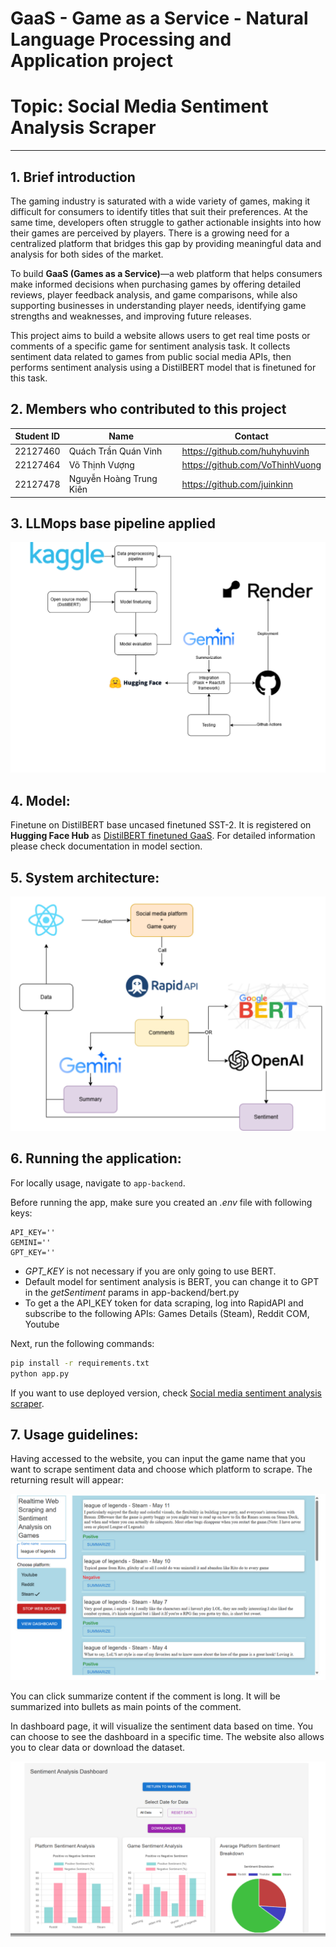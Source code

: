 # GaaS - Game as a Service - Natural Language Processing and Application project

# Topic: Social Media Sentiment Analysis Scraper 
---

## 1. Brief introduction
The gaming industry is saturated with a wide variety of games, making it difficult for consumers to identify titles that suit their preferences. At the same time, developers often struggle to gather actionable insights into how their games are perceived by players. There is a growing need for a centralized platform that bridges this gap by providing meaningful data and analysis for both sides of the market.

To build **GaaS (Games as a Service)**—a web platform that helps consumers make informed decisions when purchasing games by offering detailed reviews, player feedback analysis, and game comparisons, while also supporting businesses in understanding player needs, identifying game strengths and weaknesses, and improving future releases.

This project aims to build a website allows users to get real time posts or comments of a specific game for sentiment analysis task. It collects sentiment data related to games from public social media APIs, then performs sentiment analysis using a DistilBERT model that is finetuned for this task.

## 2. Members who contributed to this project

| Student ID | Name | Contact |
|------------|------|---------|
|22127460| Quách Trần Quán Vinh | https://github.com/huhyhuvinh |
|22127464| Võ Thịnh Vượng | https://github.com/VoThinhVuong |
|22127478| Nguyễn Hoàng Trung Kiên | https://github.com/juinkinn |

## 3. LLMops base pipeline applied

![llmops](img/llmops.png)

## 4. Model:
Finetune on DistilBERT base uncased finetuned SST-2. It is registered on **Hugging Face Hub** as [DistilBERT finetuned GaaS](https://huggingface.co/GaaS-Team/DistilBERT-finetuned-GaaS). For detailed information please check documentation in model section.

## 5. System architecture:

![archi](img/archi.png)

## 6. Running the application:

For locally usage, navigate to ```app-backend```.

Before running the app, make sure you created an *.env* file with following keys:

```
API_KEY=''
GEMINI=''
GPT_KEY=''
```
* *GPT_KEY* is not necessary if you are only going to use BERT.
* Default model for sentiment analysis is BERT, you can change it to GPT in the *getSentiment* params in app-backend/bert.py
* To get a the API_KEY token for data scraping, log into RapidAPI and subscribe to the following APIs: Games Details (Steam), Reddit COM, Youtube 

Next, run the following commands:

```bash
pip install -r requirements.txt
python app.py
``` 

If you want to use deployed version, check [Social media sentiment analysis scraper](https://social-media-sentiment-analysis-scraper.onrender.com/).

## 7. Usage guidelines:

Having accessed to the website, you can input the game name that you want to scrape sentiment data and choose which platform to scrape. The returning result will appear:

![main](img/main.png)

You can click summarize content if the comment is long. It will be summarized into bullets as main points of the comment.

In dashboard page, it will visualize the sentiment data based on time. You can choose to see the dashboard in a specific time. The website also allows you to clear data or download the dataset.

![dashb](img/dashb.png)